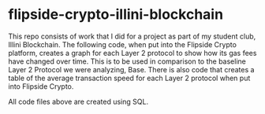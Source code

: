 # flipside-crypto-illini-blockchain

This repo consists of work that I did for a project as part of my student club, Illini Blockchain. The following code, when put into the Flipside Crypto platform, creates a graph for each Layer 2 protocol to show how its gas fees have changed over time. This is to be used in comparison to the baseline Layer 2 Protocol we were analyzing, Base. There is also code that creates a table of the average transaction speed for each Layer 2 protocol when put into Flipside Crypto. 

All code files above are created using SQL. 
